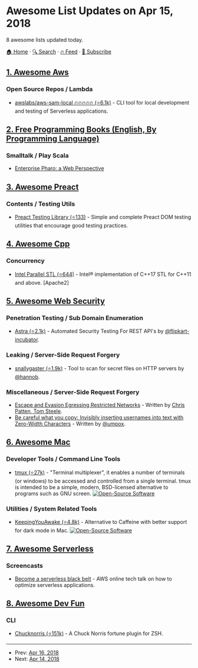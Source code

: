 # Awesome List Updates on Apr 15, 2018

8 awesome lists updated today.

[🏠 Home](/README.md) · [🔍 Search](https://www.trackawesomelist.com/search/) · [🔥 Feed](https://www.trackawesomelist.com/rss.xml) · [📮 Subscribe](https://trackawesomelist.us17.list-manage.com/subscribe?u=d2f0117aa829c83a63ec63c2f&id=36a103854c)



## [1. Awesome Aws](/content/donnemartin/awesome-aws/README.md)

### Open Source Repos / Lambda

*   [awslabs/aws-sam-local :fire::fire::fire::fire::fire: (⭐6.1k)](https://github.com/awslabs/aws-sam-local) - CLI tool for local development and testing of Serverless applications.

## [2. Free Programming Books (English, By Programming Language)](/content/EbookFoundation/free-programming-books/README.md)

### Smalltalk / Play Scala

*   [Enterprise Pharo: a Web Perspective](http://books.pharo.org/enterprise-pharo/)

## [3. Awesome Preact](/content/preactjs/awesome-preact/README.md)

### Contents / Testing Utils

*   [Preact Testing Library (⭐133)](https://github.com/antoaravinth/preact-testing-library) - Simple and complete Preact DOM testing utilities that encourage good testing practices.

## [4. Awesome Cpp](/content/fffaraz/awesome-cpp/README.md)

### Concurrency

*   [Intel Parallel STL (⭐644)](https://github.com/intel/parallelstl) - Intel® implementation of C++17 STL for C++11 and above. \[Apache2]

## [5. Awesome Web Security](/content/qazbnm456/awesome-web-security/README.md)

### Penetration Testing / Sub Domain Enumeration

*   [Astra (⭐2.1k)](https://github.com/flipkart-incubator/astra) - Automated Security Testing For REST API's by [@flipkart-incubator](https://github.com/flipkart-incubator).

### Leaking / Server-Side Request Forgery

*   [snallygaster (⭐1.9k)](https://github.com/hannob/snallygaster) - Tool to scan for secret files on HTTP servers by [@hannob](https://github.com/hannob).

### Miscellaneous / Server-Side Request Forgery

*   [Escape and Evasion Egressing Restricted Networks](https://www.optiv.com/blog/escape-and-evasion-egressing-restricted-networks) - Written by [Chris Patten, Tom Steele](https://github.com/qazbnm456/awesome-web-security/blob/master/README.md/info@optiv.com).
*   [Be careful what you copy: Invisibly inserting usernames into text with Zero-Width Characters](https://medium.com/@umpox/be-careful-what-you-copy-invisibly-inserting-usernames-into-text-with-zero-width-characters-18b4e6f17b66) - Written by [@umpox](https://medium.com/@umpox).

## [6. Awesome Mac](/content/jaywcjlove/awesome-mac/README.md)

### Developer Tools / Command Line Tools

*   [tmux (⭐27k)](https://github.com/tmux/tmux) - "Terminal multiplexer", it enables a number of terminals (or windows) to be accessed and controlled from a single terminal. tmux is intended to be a simple, modern, BSD-licensed alternative to programs such as GNU screen. [![Open-Source Software](https://jaywcjlove.github.io/sb/ico/min-oss.svg "Open Source Software")](https://github.com/tmux/tmux)

### Utilities / System Related Tools

*   [KeepingYouAwake (⭐4.8k)](https://github.com/newmarcel/KeepingYouAwake) - Alternative to Caffeine with better support for dark mode in Mac. [![Open-Source Software](https://jaywcjlove.github.io/sb/ico/min-oss.svg "Open Source Software")](https://github.com/newmarcel/KeepingYouAwake)

## [7. Awesome Serverless](/content/pmuens/awesome-serverless/README.md)

### Screencasts

*   [Become a serverless black belt](https://www.youtube.com/watch?v=4nrRt0dOcFk) - AWS online tech talk on how to optimize serverless applications.

## [8. Awesome Dev Fun](/content/mislavcimpersak/awesome-dev-fun/README.md)

### CLI

*   [Chucknorris (⭐151k)](https://github.com/robbyrussell/oh-my-zsh/wiki/Plugins#chucknorris) - A Chuck Norris fortune plugin for ZSH.

---

- Prev: [Apr 16, 2018](/content/2018/04/16/README.md)
- Next: [Apr 14, 2018](/content/2018/04/14/README.md)